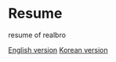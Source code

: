 # Resume

resume of realbro

[English version](https://resume.realbro.dev/#/en)
[Korean version](https://resume.realbro.dev/#/ko)
